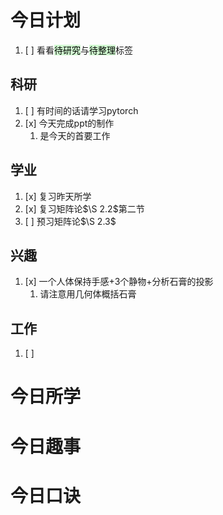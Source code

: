 # 今日计划

1. [ ] 看看<mark style="background: #BBFABBA6;">待研究</mark>与<mark style="background: #BBFABBA6;">待整理</mark>标签

## 科研

1. [ ] 有时间的话请学习pytorch
2. [x] 今天完成ppt的制作
	1. 是今天的首要工作

## 学业

1. [x] 复习昨天所学
2. [x] 复习矩阵论$\S 2.2$第二节
3. [ ] 预习矩阵论$\S 2.3$

## 兴趣

1. [x] 一个人体保持手感+3个静物+分析石膏的投影
	1. 请注意用几何体概括石膏


## 工作

1. [ ] 

# 今日所学



# 今日趣事



# 今日口诀